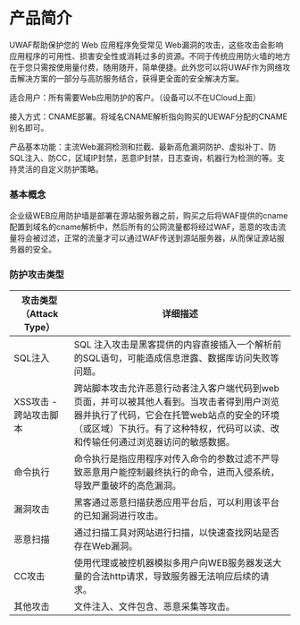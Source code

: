 

# 产品简介

UWAF帮助保护您的 Web 应用程序免受常见 Web漏洞的攻击，这些攻击会影响应用程序的可用性、损害安全性或消耗过多的资源。不同于传统应用防火墙的地方在于您只需按使用量付费，随用随开，简单便捷。此外您可以将UWAF作为网络攻击解决方案的一部分与高防服务结合，获得更全面的安全解决方案。

适合用户：所有需要Web应用防护的客户。（设备可以不在UCloud上面）

接入方式：CNAME部署。将域名CNAME解析指向购买的UEWAF分配的CNAME别名即可。

产品基本功能：主流Web漏洞检测和拦截、最新高危漏洞防护、虚拟补丁、防SQL注入、防CC，区域IP封禁，恶意IP封禁，日志查询，机器行为检测的等。支持灵活的自定义防护策略。

### 基本概念

企业级WEB应用防护墙是部署在源站服务器之前，购买之后将WAF提供的cname配置到域名的cname解析中，然后所有的公网流量都将经过WAF，恶意的攻击流量将会被过滤，正常的流量才可以通过WAF传送到源站服务器，从而保证源站服务器的安全。

### 防护攻击类型

| 攻击类型（Attack Type） | 详细描述 |
| --- | --- |
| SQL注入             | SQL 注入攻击是黑客提供的内容直接插入一个解析前的SQL语句，可能造成信息泄露、数据库访问失败等问题。                    |
| XSS攻击 - 跨站攻击脚本    | 跨站脚本攻击允许恶意行动者注入客户端代码到web页面，并可以被其他人看到。当攻击者得到用户浏览器并执行了代码，它会在托管web站点的安全的环境（或区域）下执行。有了这种特权，代码可以读、改和传输任何通过浏览器访问的敏感数据。 |
| 命令执行              | 命令执行是指应用程序对传入命令的参数过滤不严导致恶意用户能控制最终执行的命令，进而入侵系统，导致严重破坏的高危漏洞。    |
| 漏洞攻击              | 黑客通过恶意扫描获悉应用平台后，可以利用该平台的已知漏洞进行攻击。                                              |
| 恶意扫描              | 通过扫描工具对网站进行扫描，以快速查找网站是否存在Web漏洞。                                                   |
| CC攻击              | 使用代理或被控机器模拟多用户向WEB服务器发送大量的合法http请求，导致服务器无法响应后续的请求。                        |
| 其他攻击              | 文件注入、文件包含、恶意采集等攻击。     |


